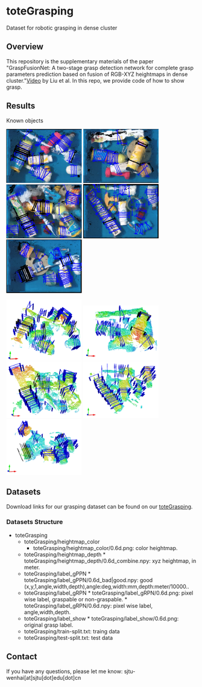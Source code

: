# toteGrasping
Dataset for robotic grasping in dense cluster

## Overview
This repository is the supplementary materials of the paper "GraspFusionNet: A two-stage grasp detection network for complete grasp parameters prediction based on fusion of RGB-XYZ heightmaps in dense cluster."[Video](https://www.youtube.com/watch?v=SsE5-FuK5jo) by Liu et al. In this repo, we provide  code of how to show grasp.

## Results
Known objects
<p>
	<img src ="results/known/000011_color.png" width="200" />
	<img src ="results/known/000110_color.png" width="200" />
	<img src ="results/known/000135_color.png" width="200" />
	<img src ="results/known/000148_color.png" width="200" />
	<img src ="results/known/000176_color.png" width="200" />
</p>
<p>
	<img src ="results/known/000011_3d.png" width="200" /> 
	<img src ="results/known/000110_3d.png" width="200" />
	<img src ="results/known/000135_3d.png" width="200" />
	<img src ="results/known/000148_depth.png" width="200" />
	<img src ="results/known/000176_3d.png" width="200" />
</p>


## Datasets
Download links for our grasping dataset  can be found on our [toteGrasping](http://vision.princeton.edu/projects/2017/arc/#datasets).

### Datasets Structure
* toteGrasping
	* toteGrasping/heightmap_color
		* toteGrasping/heightmap_color/0.6d.png: color heightmap.
  * toteGrasping/heightmap_depth
		* toteGrasping/heightmap_depth/0.6d_combine.npy: xyz heightmap, in meter.
  * toteGrasping/label_gPPN
		* toteGrasping/label_gPPN/0.6d_bad|good.npy: good (x,y,1,angle,width,depth),angle:deg,width:mm,depth:meter/10000..
  * toteGrasping/label_gRPN
		* toteGrasping/label_gRPN/0.6d.png: pixel wise label, graspable or non-graspable.
		* toteGrasping/label_gRPN/0.6d.npy: pixel wise label, angle,width,depth.
  * toteGrasping/label_show
		* toteGrasping/label_show/0.6d.png: original grasp label.
  * toteGrasping/train-split.txt: traing data
  * toteGrasping/test-split.txt:  test data

## Contact
If you have any questions, please let me know:  sjtu-wenhai[at]sjtu[dot]edu[dot]cn

